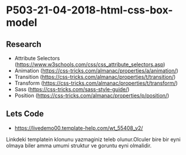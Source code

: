 # P503-21-04-2018-html-css-box-model

## Research 

- Attribute Selectors (https://www.w3schools.com/css/css_attribute_selectors.asp)
- Animation (https://css-tricks.com/almanac/properties/a/animation/)
- Transition (https://css-tricks.com/almanac/properties/t/transition/)
- Transform (https://css-tricks.com/almanac/properties/t/transform/)
- Sass (https://css-tricks.com/sass-style-guide/)
- Position (https://css-tricks.com/almanac/properties/p/position/)

## Lets Code

- https://livedemo00.template-help.com/wt_55408_v2/

Linkdeki templatein klonunu yazmaginiz teleb olunur.Olculer bire bir eyni olmaya biler amma umumi struktur ve goruntu eyni olmalidir.